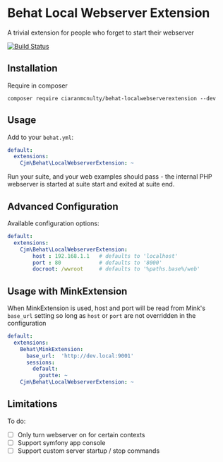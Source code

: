 Behat Local Webserver Extension
===============================

A trivial extension for people who forget to start their webserver

[![Build Status](https://travis-ci.org/ciaranmcnulty/behat-localwebserverextension.svg?branch=master)](https://travis-ci.org/ciaranmcnulty/behat-localwebserverextension)

Installation
------------

Require in composer

```
composer require ciaranmcnulty/behat-localwebserverextension --dev
```

Usage
-----

Add to your `behat.yml`:

```yml
default:
  extensions:
    Cjm\Behat\LocalWebserverExtension: ~
```

Run your suite, and your web examples should pass - the internal PHP webserver is started at suite start and exited at suite end.

Advanced Configuration
----------------------

Available configuration options:

```yml
default:
  extensions:
    Cjm\Behat\LocalWebserverExtension:
        host : 192.168.1.1   # defaults to 'localhost'
        port : 80            # defaults to '8000'
        docroot: /wwroot     # defaults to '%paths.base%/web'
```

Usage with MinkExtension
------------------------

When MinkExtension is used, host and port will be read from Mink's `base_url` setting so long as `host` or `port` are
not overridden in the configuration

```yml
default:
  extensions:
    Behat\MinkExtension:
      base_url:  'http://dev.local:9001'
      sessions:
        default:
          goutte: ~
    Cjm\Behat\LocalWebserverExtension: ~
```

Limitations
-----------

To do:

 - [ ] Only turn webserver on for certain contexts
 - [ ] Support symfony app console
 - [ ] Support custom server startup / stop commands
